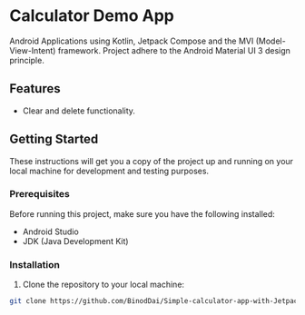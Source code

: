 # Calculator Demo App

Android Applications using Kotlin, Jetpack Compose and the MVI (Model-View-Intent) framework.
Project adhere to the Android Material UI 3 design principle.

## Features
- Clear and delete functionality.

## Getting Started

These instructions will get you a copy of the project up and running on your local machine for development and testing purposes.

### Prerequisites

Before running this project, make sure you have the following installed:
- Android Studio
- JDK (Java Development Kit)

### Installation

1. Clone the repository to your local machine:

```bash
git clone https://github.com/BinodDai/Simple-calculator-app-with-Jetpack-compose-and-material-design-3.git
